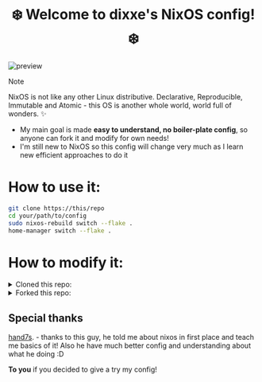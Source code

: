 <h1 align=center>❄️ Welcome to dixxe's NixOS config! ❄️</h1>

![preview](https://gitlab.com/dotfiles1084529/nixConf/-/blob/main/preview.png?raw=true)

> [!NOTE] 
> NixOS is not like any other Linux distributive. Declarative, Reproducible, Immutable and Atomic - this OS is another whole world, world full of wonders. ✨

* My main goal is made **easy to understand, no boiler-plate config**, so anyone can fork it and modify for own needs!
* I'm still new to NixOS so this config will change very much as I learn new efficient approaches to do it

# How to use it:
```bash
git clone https://this/repo
cd your/path/to/config
sudo nixos-rebuild switch --flake .
home-manager switch --flake .
```

# How to modify it:
<details><summary>Cloned this repo:</summary>

    1. Delete `.git/` folder from your config, so you can add files and build without warnings.
    2. Use your favourite code editor

</details>


<details><summary>Forked this repo:</summary>

    1. You ready to do any changes
    2. Use your favourite code editor
    3. Use git commands to commit changes to your repo

</details>


## Special thanks
[hand7s](https://github.com/s0me1newithhand7s). - thanks to this guy, he told me about nixos in first place and teach me basics of it! Also he have much better config and understanding about what he doing :D

**To you** if you decided to give a try my config!

